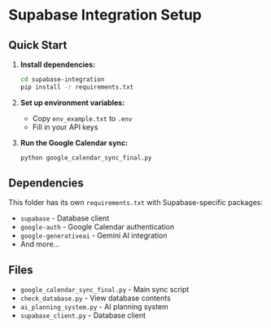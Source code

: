 # Supabase Integration Setup

## Quick Start

1. **Install dependencies:**

   ```bash
   cd supabase-integration
   pip install -r requirements.txt
   ```

2. **Set up environment variables:**
   - Copy `env_example.txt` to `.env`
   - Fill in your API keys

3. **Run the Google Calendar sync:**
   ```bash
   python google_calendar_sync_final.py
   ```

## Dependencies

This folder has its own `requirements.txt` with Supabase-specific packages:

- `supabase` - Database client
- `google-auth` - Google Calendar authentication
- `google-generativeai` - Gemini AI integration
- And more...

## Files

- `google_calendar_sync_final.py` - Main sync script
- `check_database.py` - View database contents
- `ai_planning_system.py` - AI planning system
- `supabase_client.py` - Database client
